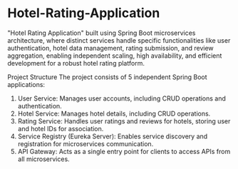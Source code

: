 # Hotel-Rating-Application
 "Hotel Rating Application" built using Spring Boot microservices architecture, where distinct services handle specific functionalities like user authentication, hotel data management, rating submission, and review aggregation, enabling independent scaling, high availability, and efficient development for a robust hotel rating platform. 

 Project Structure
  The project consists of 5 independent Spring Boot applications:

   1. User Service: Manages user accounts, including CRUD operations and authentication.
   2. Hotel Service: Manages hotel details, including CRUD operations.
   3. Rating Service: Handles user ratings and reviews for hotels, storing user and hotel IDs for association.
   4. Service Registry (Eureka Server): Enables service discovery and registration for microservices communication.
   5. API Gateway: Acts as a single entry point for clients to access APIs from all microservices.
